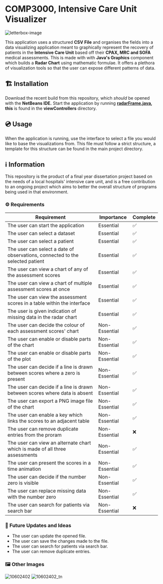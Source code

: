 # COMP3000, Intensive Care Unit Visualizer
![letterbox-image](https://user-images.githubusercontent.com/43968979/119660645-673d3a80-be27-11eb-9e74-bb3e573fdf91.jpg)

This application uses a structured **CSV** **File** and organises the fields into a data visualizing application meant to graphically represent the recovery of patients in the **Intensive Care Unit** based off their **CPAX, MRC and SOFA** medical assessments. This is made with with **Java's Graphics** component which builds a **Radar Chart** using mathematic formulae. It offers a plethora of visualization tools so that the user can expose different patterns of data.

## 🏗️ Installation
Download the recent build from this repository, which *should* be opened with the **NetBeans IDE.** Start the application by running **[radarFrame.java](http://radarframe.java), this** is found in the **viewControllers** directory.

## 💿 Usage
When the application is running, use the interface to select a file you would like to base the visualizations from. This file must follow a strict structure, a template for this structure can be found in the main project directory.

## ℹ️ Information
This repository is the product of a final year dissertation project based on the needs of a local hospitals' intensive care unit, and is a free contribution to an ongoing project which aims to better the overall structure of programs being used in that environment.

### ⚙ Requirements
| Requirement                                                                   	| Importance    	| Complete 	|
|-------------------------------------------------------------------------------	|---------------	|----------	|
| The user can start the application                                            	| Essential     	| ✅        	|
| The user can select a dataset                                                 	| Essential     	| ✅        	|
| The user can select a patient                                                 	| Essential     	| ✅        	|
| The user can select a date of observations, connected to the selected patient 	| Essential     	| ✅        	|
| The user can view a chart of any of the assessment scores                     	| Essential     	| ✅        	|
| The user can view a chart of multiple assessment scores at once               	| Essential     	| ✅        	|
| The user can view the assessment scores in a table within the interface       	| Essential     	| ✅        	|
| The user is given indication of missing data in the radar chart               	| Essential     	| ✅        	|
| The user can decide the colour of each assessment scores' chart               	| Non-Essential 	| ✅        	|
| The user can enable or disable parts of the chart                             	| Non-Essential 	| ✅        	|
| The user can enable or disable parts of the plot                              	| Non-Essential 	| ✅        	|
| The user can decide if a line is drawn between scores where a zero is present 	| Non-Essential 	| ✅        	|
| The user can decide if a line is drawn between scores where data is absent    	| Non-Essential 	| ✅        	|
| The user can export a PNG image file of the chart                             	| Non-Essential 	| ✅        	|
| The user can enable a key which links the scores to an adjacent table         	| Non-Essential 	| ✅        	|
| The user can remove duplicate entries from the proram                         	| Non-Essential 	| ❌        	|
| The user can view an alternate chart which is made of all three assessments   	| Non-Essential 	| ✅        	|
| The user can present the scores in a time animation                           	| Non-Essential 	| ✅        	|
| The user can decide if the number zero is visible                             	| Non-Essential 	| ✅        	|
| The user can replace missing data with the number zero                        	| Non-Essential 	| ✅        	|
| The user can search for patients via search bar                               	| Non-Essential 	| ❌        	|

### 📅 Future Updates and Ideas
- The user can update the opened file.
- The user can save the changes made to the file.
- The user can search for patients via search bar.
- The user can remove duplicate entries.

### 🖼️ Other Images
![10602402](https://user-images.githubusercontent.com/43968979/119881573-54a92b00-bf25-11eb-9783-9c6fd7901012.jpg)
![10602402_tn](https://user-images.githubusercontent.com/43968979/119660751-7f14be80-be27-11eb-9631-53ddf926a9b8.png)
